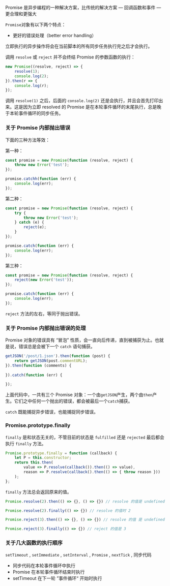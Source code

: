Promise 是异步编程的一种解决方案，比传统的解决方案 — 回调函数和事件 — 更合理和更强大

`Promise`对象有以下两个特点：

- ​更好的错误处理（better error handling）




立即执行的异步操作将会在当前脚本的所有同步任务执行完之后才会执行。



调用 `resolve` 或 `reject` 并不会终结 Promise 的参数函数的执行：

```javascript
new Promise((resolve, reject) => {
    resolve(1);
    console.log(2);
}).then(r => {
    console.log(r);
});
```

调用 `resolve(1)` 之后，后面的 `console.log(2)` 还是会执行，并且会首先打印出来。这是因为立即 resolved 的 Promise 是在本轮事件循环的末尾执行，总是晚于本轮事件循环的同步任务。



### 关于 Promise 内部抛出错误

下面的三种方法等效：

第一种：

```javascript
const promise = new Promise(function (resolve, reject) {
    throw new Error('test');
});

promise.catchh(function (err) {
    console.log(err);
});
```

第二种：

```javascript
const promise = new Promise(function (resolve, reject) {
    try {
        throw new Error('test');
    } catch (e) {
        reject(e);
    }
});

promise.catch(function (err) {
    console.log(err);
});
```

第三种：

```javascript
const promise = new Promise(function (resolve, reject) {
    reject(new Error('test'));
});

promise.catch(function (err) {
    console.log(err);
});
```

`reject` 方法的左右，等同于抛出错误。



### 关于 Promise 内部抛出错误的处理

Promise 对象的错误具有 “冒泡” 性质，会一直向后传递，直到被捕获为止。也就是说，错误总是会被下一个 `catch` 语句捕获。

```javascript
getJSON('/post/1.json').then(function (post) {
    return getJSON(post.commentURL);
}).then(function (comments) {
    
}).catch(function (err) {
    
});
```

上面代码中，一共有三个 Promise 对象：一个由`getJSON`产生，两个由`then`产生。它们之中任何一个抛出的错误，都会被最后一个`catch`捕获。



`catch` 既能捕捉异步错误，也能捕捉同步错误。

### Promise.prototype.finally

`finally` 是和状态无关的，不管目前的状态是 `fulfilled` 还是 `rejected` 最后都会执行 `finally` 方法。

```javascript
Promise.prototype.finally = function (callback) {
    let P = this.constructor;
    return this.then(
    	value => P.resolve(callback()).then(() => value),
        reason => P.resolve(callback().then(() => { throw reason }))
    );
};
```

`finally` 方法总会返回原来的值。

```javascript
Promise.resolve(2).then(() => {}, () => {}) // resolve 的值是 undefined

Promise.resolve(2).finally(() => {}) // resolve 的值时 2

Promise.reject(3).then(() => {}, () => {}) // resolve 的值 是 undefined

Promise.reject(3).finally(() => {}) // reject 的值是 3
```



### 



### 关于几大函数的执行顺序

`setTimeout` , `setImmediate` , `setInterval` , `Promise` , `nextTick` , 同步代码

- 同步代码在本轮事件循环中执行
- Promise 在本轮事件循环结束时执行
- setTimeout 在下一轮 ”事件循环“ 开始时执行